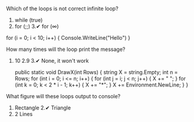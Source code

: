 ﻿Which of the loops is not correct infinite loop?

1. while (true)
2. for (;;)
3.✔ for (∞)   




for (i = 0; i < 10; i++)
{
	Console.WriteLine("Hello")
}

How many times will the loop print the message?

1. 10
2.9
3.✔ None, it won't work    



   public static void DrawX(int Rows)
        {
            string X = string.Empty;
            int n = Rows;
            for (int i = 0; i <= n; i++)
            {
                for (int j = i; j < n; j++)
                {
                    X += " ";
                }
                for (int k = 0; k < 2 * i - 1; k++)
                {
                    X += "*";
                }
                X += Environment.NewLine;
            }
        }

What figure will these loops output to console?
1. Rectangle
2.✔ Triangle      
3. 2 Lines